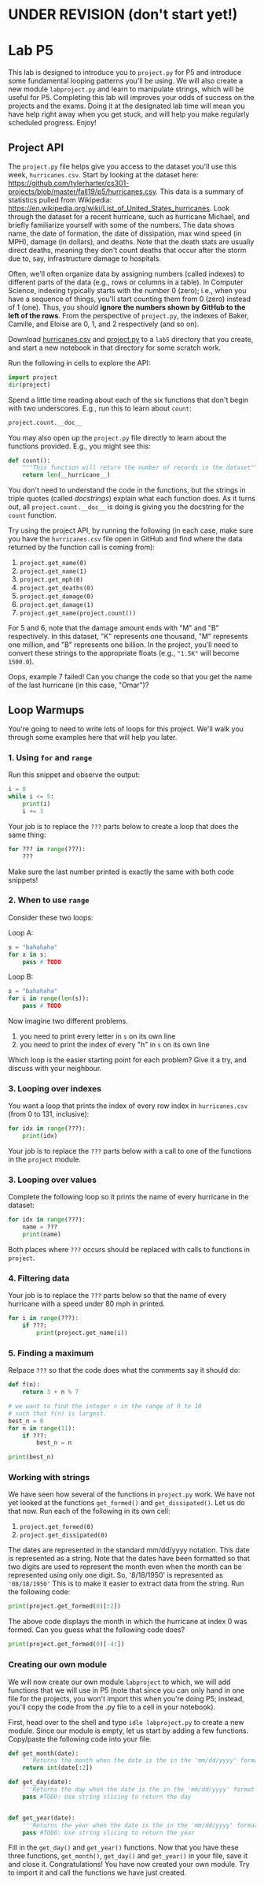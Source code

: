 # UNDER REVISION (don't start yet!)

# Lab P5

This lab is designed to introduce you to `project.py` for P5 and
introduce some fundamental looping patterns you'll be using. We will
also create a new module `labproject.py` and learn to manipulate strings,
which will be useful for P5. Completing this lab will improves your odds
of success on the projects and the exams. Doing it at the designated lab
time will mean you have help right away when you get stuck, and will help
you make regularly scheduled progress. Enjoy!

## Project API

The `project.py` file helps give you access to the dataset you'll use
this week, `hurricanes.csv`.  Start by looking at the dataset here:
https://github.com/tylerharter/cs301-projects/blob/master/fall19/p5/hurricanes.csv.
This data is a summary of statistics pulled from Wikipedia:
https://en.wikipedia.org/wiki/List_of_United_States_hurricanes.  Look
through the dataset for a recent hurricane, such as hurricane Michael,
and briefly familiarize yourself with some of the numbers.  The data
shows name, the date of formation, the date of dissipation, max wind speed (in MPH), damage (in dollars), and
deaths.  Note that the death stats are usually direct deaths, meaning
they don't count deaths that occur after the storm due to, say,
infrastructure damage to hospitals.

Often, we'll often organize data by assigning numbers (called indexes)
to different parts of the data (e.g., rows or columns in a table). In
Computer Science, indexing typically starts with the number 0 (zero);
i.e., when you have a sequence of things, you'll start counting them
from 0 (zero) instead of 1 (one).  Thus, you should **ignore the
numbers shown by GitHub to the left of the rows**.  From the
perspective of `project.py`, the indexes of Baker, Camille, and Eloise
are 0, 1, and 2 respectively (and so on).

Download
[hurricanes.csv](https://github.com/tylerharter/cs301-projects/blob/master/fall19/p5/hurricanes.csv)
and
[project.py](https://github.com/tylerharter/cs301-projects/blob/master/fall19/p5/project.py)
to a `lab5` directory that you create, and start a new notebook in
that directory for some scratch work.

Run the following in cells to explore the API:

```python
import project
dir(project)
```

Spend a little time reading about each of the six functions that don't
begin with two underscores.  E.g., run this to learn about `count`:

```python
project.count.__doc__
```

You may also open up the `project.py` file directly to learn about the functions provided.  E.g., you might see this:

```python
def count():
    """This function will return the number of records in the dataset"""
    return len(__hurricane__)
```

You don't need to understand the code in the functions, but the
strings in triple quotes (called *docstrings*) explain what each
function does.  As it turns out, all `project.count.__doc__` is doing
is giving you the docstring for the `count` function.

Try using the project API, by running the following (in each case,
make sure you have the `hurricanes.csv` file open in GitHub and find
where the data returned by the function call is coming from):

1. `project.get_name(0)`
2. `project.get_name(1)`
3. `project.get_mph(0)`
4. `project.get_deaths(0)`
5. `project.get_damage(0)`
6. `project.get_damage(1)`
7. `project.get_name(project.count())`

For 5 and 6, note that the damage amount ends with "M" and "B"
respectively.  In this dataset, "K" represents one thousand, "M"
represents one million, and "B" represents one billion.  In the
project, you'll need to convert these strings to the appropriate
floats (e.g., `"1.5K"` will become `1500.0`).

Oops, example 7 failed!  Can you change the code so that you get the
name of the last hurricane (in this case, "Omar")?

## Loop Warmups

You're going to need to write lots of loops for this project.  We'll
walk you through some examples here that will help you later.

### 1. Using `for` and `range`

Run this snippet and observe the output:

```python
i = 0
while i <= 5:
    print(i)
    i += 1
```

Your job is to replace the `???` parts below to create a loop that
does the same thing:

```python
for ??? in range(???):
    ???
```

Make sure the last number printed is exactly the same with both code
snippets!

### 2. When to use `range`

Consider these two loops:

Loop A:

```python
s = "bahahaha"
for x in s:
    pass # TODO
```

Loop B:

```python
s = "bahahaha"
for i in range(len(s)):
    pass # TODO
```

Now imagine two different problems.
1. you need to print every letter in `s` on its own line
2. you need to print the index of every "h" in `s` on its own line

Which loop is the easier starting point for each problem?  Give it a
try, and discuss with your neighbour.

### 3. Looping over indexes

You want a loop that prints the index of every row index in `hurricanes.csv`
(from 0 to 131, inclusive):

```python
for idx in range(???):
    print(idx)
```

Your job is to replace the `???` parts below with a call to one of the
functions in the `project` module.

### 3. Looping over values

Complete the following loop so it prints the name of every hurricane
in the dataset:

```python
for idx in range(???):
    name = ???
    print(name)
```

Both places where `???` occurs should be replaced with calls to
functions in `project`.

### 4. Filtering data

Your job is to replace the `???` parts below so that the name of every
hurricane with a speed under 80 mph in printed.

```python
for i in range(???):
    if ???:
        print(project.get_name(i))
```

### 5. Finding a maximum

Relpace `???` so that the code does what the comments say it should
do:

```python
def f(n):
    return 3 + n % 7

# we want to find the integer n in the range of 0 to 10
# such that f(n) is largest.
best_n = 0
for n in range(11):
    if ???:
        best_n = n

print(best_n)
```

### Working with strings

We have seen how several of the functions in `project.py` work. We have
not yet looked at the functions `get_formed()` and `get_dissipated()`.
Let us do that now. Run each of the following in its own cell:

1. `project.get_formed(0)`
2. `project.get_dissipated(0)`

The dates are represented in the standard mm/dd/yyyy notation. This date
is represented as a string. Note that the dates have been formatted so
that two digits are used to represent the month even when the month can
be represented using only one digit. So, '8/18/1950' is represented as
`'08/18/1950'` This is to make it easier to extract data from the string.
Run the following code:

```python
print(project.get_formed(0)[:2])
```

The above code displays the month in which the hurricane at index 0 was
formed. Can you guess what the following code does?

```python
print(project.get_formed(0)[-4:])
```

### Creating our own module

We will now create our own module `labproject` to which, we will add
functions that we will use in P5 (note that since you can only hand in
one file for the projects, you won't import this when you're doing P5;
instead, you'll copy the code from the .py file to a cell in your
notebook).

First, head over to the shell and type `idle labproject.py` to create
a new module. Since our module is empty, let us start by adding a few
functions. Copy/paste the following code into your file.

```python
def get_month(date):
    '''Returns the month when the date is the in the 'mm/dd/yyyy' format'''
    return int(date[:2])

def get_day(date):
    '''Returns the day when the date is the in the 'mm/dd/yyyy' format'''
    pass #TODO: Use string slicing to return the day


def get_year(date):
    '''Returns the year when the date is the in the 'mm/dd/yyyy' format'''
    pass #TODO: Use string slicing to return the year
```

Fill in the `get_day()` and `get_year()` functions. Now that you
have these three functions, `get_month()`, `get_day()` and `get_year()`
in your file, save it and close it. Congratulations! You have now created
your own module. Try to import it and call the functions we have just
created.
